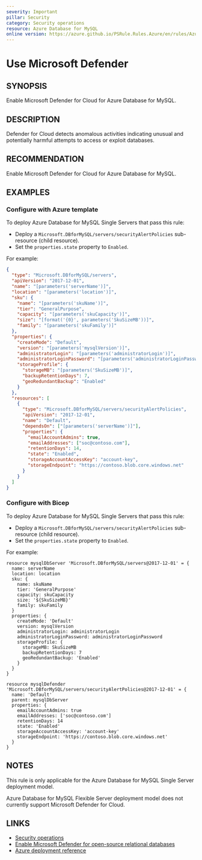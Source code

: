 ```yaml
---
severity: Important
pillar: Security
category: Security operations
resource: Azure Database for MySQL
online version: https://azure.github.io/PSRule.Rules.Azure/en/rules/Azure.MySQL.DefenderCloud/
---
```


# Use Microsoft Defender

## SYNOPSIS

Enable Microsoft Defender for Cloud for Azure Database for MySQL.

## DESCRIPTION

Defender for Cloud detects anomalous activities indicating unusual and potentially harmful attempts to access or exploit databases.

## RECOMMENDATION

Enable Microsoft Defender for Cloud for Azure Database for MySQL.

## EXAMPLES

### Configure with Azure template

To deploy Azure Database for MySQL Single Servers that pass this rule:

- Deploy a `Microsoft.DBforMySQL/servers/securityAlertPolicies` sub-resource (child resource).
- Set the `properties.state` property to `Enabled`.

For example:

```json
{
  "type": "Microsoft.DBforMySQL/servers",
  "apiVersion": "2017-12-01",
  "name": "[parameters('serverName')]",
  "location": "[parameters('location')]",
  "sku": {
    "name": "[parameters('skuName')]",
    "tier": "GeneralPurpose",
    "capacity": "[parameters('skuCapacity')]",
    "size": "[format('{0}', parameters('SkuSizeMB'))]",
    "family": "[parameters('skuFamily')]"
  },
  "properties": {
    "createMode": "Default",
    "version": "[parameters('mysqlVersion')]",
    "administratorLogin": "[parameters('administratorLogin')]",
    "administratorLoginPassword": "[parameters('administratorLoginPassword')]",
    "storageProfile": {
      "storageMB": "[parameters('SkuSizeMB')]",
      "backupRetentionDays": 7,
      "geoRedundantBackup": "Enabled"
    }
  },
  "resources": [
    {
      "type": "Microsoft.DBforMySQL/servers/securityAlertPolicies",
      "apiVersion": "2017-12-01",
      "name": "Default",
      "dependsOn": ["[parameters('serverName')]"],
      "properties": {
        "emailAccountAdmins": true,
        "emailAddresses": ["soc@contoso.com"],
        "retentionDays": 14,
        "state": "Enabled",
        "storageAccountAccessKey": "account-key",
        "storageEndpoint": "https://contoso.blob.core.windows.net"
      }
    }
  ]
}
```

### Configure with Bicep

To deploy Azure Database for MySQL Single Servers that pass this rule:

- Deploy a `Microsoft.DBforMySQL/servers/securityAlertPolicies` sub-resource (child resource).
- Set the `properties.state` property to `Enabled`.

For example:

```bicep
resource mysqlDbServer 'Microsoft.DBforMySQL/servers@2017-12-01' = {
  name: serverName
  location: location
  sku: {
    name: skuName
    tier: 'GeneralPurpose'
    capacity: skuCapacity
    size: '${SkuSizeMB}'
    family: skuFamily
  }
  properties: {
    createMode: 'Default'
    version: mysqlVersion
    administratorLogin: administratorLogin
    administratorLoginPassword: administratorLoginPassword
    storageProfile: {
      storageMB: SkuSizeMB
      backupRetentionDays: 7
      geoRedundantBackup: 'Enabled'
    }
  }
}

resource mysqlDefender 'Microsoft.DBforMySQL/servers/securityAlertPolicies@2017-12-01' = {
  name: 'Default'
  parent: mysqlDbServer
  properties: {
    emailAccountAdmins: true
    emailAddresses: ['soc@contoso.com']
    retentionDays: 14
    state: 'Enabled'
    storageAccountAccessKey: 'account-key'
    storageEndpoint: 'https://contoso.blob.core.windows.net'
  }
}
```

## NOTES

This rule is only applicable for the Azure Database for MySQL Single Server deployment model.

Azure Database for MySQL Flexible Server deployment model does not currently support Microsoft Defender for Cloud.

## LINKS

- [Security operations](https://learn.microsoft.com/azure/architecture/framework/security/security-operations)
- [Enable Microsoft Defender for open-source relational databases](https://learn.microsoft.com/azure/defender-for-cloud/defender-for-databases-usage)
- [Azure deployment reference](https://learn.microsoft.com/azure/templates/microsoft.dbformysql/servers/securityalertpolicies)
